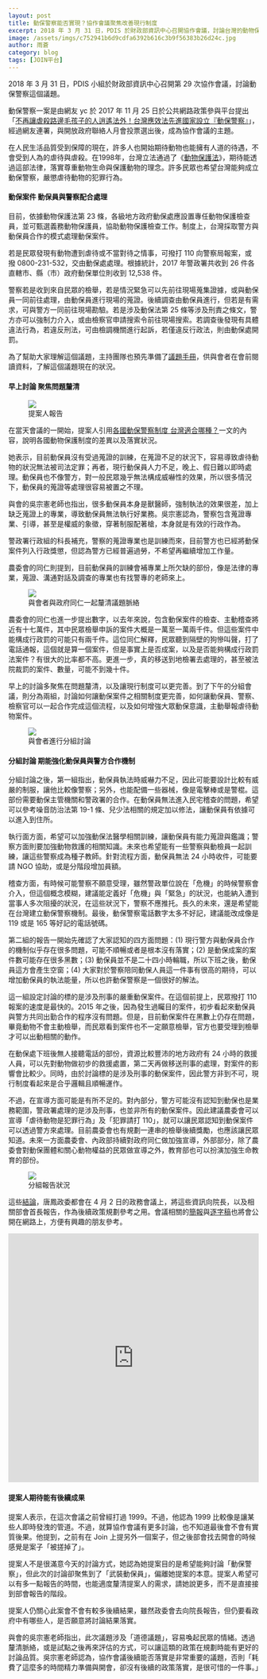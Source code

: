 ```yaml
---
layout: post
title: 動保警察能否實現？協作會議聚焦改善現行制度
excerpt: 2018 年 3 月 31 日，PDIS 於財政部資訊中心召開協作會議，討論台灣的動物保護制度，釐清台灣目前動物保護政策落實上的困難之處，以及動保員、警察在動保案件上的分工方式。
image: /assets/imgs/c752941b6d9cdfa6392b616c3b9f56383b26d24c.jpg
author: 雨蒼
category: blog
tags: [JOIN平台]
---
```


2018 年 3 月 31 日，PDIS 小組於財政部資訊中心召開第 29 次協作會議，討論動保警察這個議題。

動保警察一案是由網友 yc 於 2017 年 11 月 25 日於公共網路政策參與平台提出「[不再讓虐殺路邊毛孩子的人逍遙法外！台灣應效法先進國家設立『動保警察』](https://join.gov.tw/idea/detail/7d9bdd7c-6b9a-4105-851d-8d75d74d2a8b)」，經過網友連署，與開放政府聯絡人月會投票選出後，成為協作會議的主題。

在人民生活品質受到保障的現在，許多人也開始期待動物也能擁有人道的待遇，不會受到人為的虐待與虐殺。在1998年，台灣立法通過了《[動物保護法](https://law.moj.gov.tw/LawClass/LawAll.aspx?PCode=M0060027)》，期待能透過這部法律，落實尊重動物生命與保護動物的理念。許多民眾也希望台灣能夠成立動保警察，嚴懲虐待動物的犯罪行為。

#### 動保案件 動保員與警察配合處理

目前，依據動物保護法第 23 條，各級地方政府動保處應設置專任動物保護檢查員，並可甄選義務動物保護員，協助動物保護檢查工作。制度上，台灣採取警方與動保員合作的模式處理動保案件。

若是民眾發現有動物遭到虐待或不當對待之情事，可撥打 110 向警察局報案，或撥 0800-231-532，交由動保處處理。根據統計，2017 年警政署共收到 26 件各直轄市、縣（市）政府動保單位則收到 12,538 件。

警察若是收到來自民眾的檢舉，若是情況緊急可以先前往現場蒐集證據，或與動保員一同前往處理，由動保員進行現場的蒐證。後續調查由動保員進行，但若是有需求，可與警方一同前往現場勘驗。若是涉及動保法第 25 條等涉及刑責之條文，警方亦可以強制力介入，或由檢察官申請搜索令前往現場搜索。若調查後發現有具體違法行為，若違反刑法，可由檢調機關進行起訴，若僅違反行政法，則由動保處開罰。

為了幫助大家理解這個議題，主持團隊也預先準備了[議題手冊](https://docs.google.com/document/d/e/2PACX-1vRUaR-7rsrLvZjOfLPdp4VlRmORR8SrKf0o4-Q89AAg5JQVlTEoXUpBb5Lq7mNdwyshFq3M5QmivBFP/pub)，供與會者在會前閱讀資料，了解這個議題現在的狀況。

#### 早上討論 聚焦問題釐清

<figure>
  <img src="/assets/imgs/d68e0416977c378a8568dd9e86d112be15a77a2d.jpg">
  <figcaption>提案人報告</figcaption>
</figure>

在當天會議的一開始，提案人引用[各國動保警察制度 台灣適合哪種？](http://www.tanews.org.tw/info/11227)一文的內容，說明各國動物保護制度的差異以及落實狀況。

她表示，目前動保員沒有受過蒐證的訓練，在蒐證不足的狀況下，容易導致虐待動物的狀況無法被司法定罪；再者，現行動保員人力不足，晚上、假日難以即時處理。動保員也不像警方，對一般民眾幾乎無法構成威嚇性的效果，所以很多情況下，動保員的蒐證等處理很容易被置之不理。

與會的吳宗憲老師也指出，很多動保員本身是獸醫師，強制執法的效果很差，加上缺乏蒐證上的專業，導致動保員無法執行好業務。吳宗憲認為，警察包含蒐證專業、引導，甚至是權威的象徵，穿著制服配著槍，本身就是有效的行政作為。

警政署行政組的科長補充，警察的蒐證專業也是訓練而來，目前警方也已經將動保案件列入行政獎懲，但認為警方已經普遍過勞，不希望再繼續增加工作量。

農委會的同仁則提到，目前動保員的訓練會補專業上所欠缺的部份，像是法律的專業，蒐證、溝通對話及調查的專業也有找警專的老師來上。

<figure>
  <img src="/assets/imgs/b6e305b6da41d376e54b21f5141865647d1aa6ab.jpg">
  <figcaption>與會者與政府同仁一起釐清議題脈絡</figcaption>
</figure>

農委會的同仁也進一步提出數字，以去年來說，包含動保案件的檢查、主動稽查將近有十七萬件，其中民眾檢舉申訴的案件大概是一萬至一萬兩千件。但這些案件中能構成行政罰的可能只有兩千件。這位同仁解釋，民眾聽到隔壁的狗慘叫聲，打了電話通報，這個就是算一個案件，但是事實上是否成案，以及是否能夠構成行政罰法案件？有很大的比率都不高。更進一步，真的移送到地檢署去處理的，甚至被法院裁罰的案件、數量，可能不到幾十件。

早上的討論多聚焦在問題釐清，以及讓現行制度可以更完善。到了下午的分組會議，則分為兩組，討論如何讓動保案件之相關制度更完善，如何讓動保員、警察、檢察官可以一起合作完成這個流程，以及如何增強大眾動保意識，主動舉報虐待動物案件。

<figure>
  <img src="/assets/imgs/c752941b6d9cdfa6392b616c3b9f56383b26d24c.jpg">
  <figcaption>與會者進行分組討論</figcaption>
</figure>

#### 分組討論 期能強化動保員與警方合作機制

分組討論之後，第一組指出，動保員執法時威嚇力不足，因此可能要設計比較有威嚴的制服，讓他比較像警察；另外，也能配備一些器械，像是電擊棒或是警棍。這部份需要動保主管機關和警政署的合作。在動保員無法進入民宅稽查的問題，希望可以參考噪音防治法第 19-1 條、兒少法相關的規定加以修法，讓動保員有依據可以進入到住所。

執行面方面，希望可以加強動保法醫學相關訓練，讓動保員有能力蒐證與鑑識；警察方面則要加強動物救護的相關知識。未來也希望能有一些警察與動檢員一起訓練，讓這些警察成為種子教師。針對流程方面，動保員無法 24 小時收件，可能要請 NGO 協助，或是分階段增加員額。

稽查方面，有時候可能警察不願意受理，雖然警政單位說在「危機」的時候警察會介入，但這個概念模糊，建議能定義好「危機」與「緊急」的狀況，也能納入遭到當事人多次阻擾的狀況，在這些狀況下，警察不應推托。長久的未來，還是希望能在台灣建立動保警察機制。最後，動保警察電話數字太多不好記，建議能改成像是 119 或是 165 等好記的電話號碼。

第二組的報告一開始先確認了大家認知的四方面問題：(1) 現行警方與動保員合作的機制似乎存在很多問題，可能不順暢或者是根本沒有落實；(2) 是動保成案的案件數可能存在很多黑數；(3) 動保員並不是二十四小時輪職，所以下班之後，動保員這方會產生空窗；(4) 大家對於警察陪同動保人員這一件事有很高的期待，可以增加動保員的執法能量，所以也許動保警察是一個很好的解法。

這一組設定討論的標的是涉及刑事的嚴重動保案件。在這個前提上，民眾撥打 110 報案的速度是最快的。2015 年之後，因為發生過矚目的案件，初步看起來動保員與警方共同出勤合作的程序沒有問題。但是，目前動保案件在黑數上仍存在問題，畢竟動物不會主動檢舉，而民眾看到案件也不一定願意檢舉，官方也要受理到檢舉才可以出動相關的動作。

在動保處下班後無人接聽電話的部份，資源比較豐沛的地方政府有 24 小時的救援人員，可以先對動物做初步的救援處置，第二天再做移送刑事的處理，對案件的影響會比較少。同時，由於討論標的是涉及刑事的動保案件，因此警方非到不可，現行制度看起來是合乎邏輯且順暢運作。

不過，在宣導方面可能是有所不足的。對內部分，警方可能沒有認知到動保也是業務範圍，警政署處理的是涉及刑事，也並非所有的動保案件。因此建議農委會可以宣導「虐待動物是犯罪行為」及「犯罪請打 110」，就可以讓民眾認知到動保案件可以透過警方來處理。目前農委會也有規劃一連串的檢舉後續獎勵，也應該讓民眾知道。未來一方面農委會、內政部持續對政府同仁做加強宣導，外部部分，除了農委會對動保團體和關心動物權益的民眾做宣導之外，教育部也可以扮演加強生命教育的部份。

<figure>
  <img src="/assets/imgs/0954a8f50b5aeeb3cf11f264b97b7fb4fa3f458f.jpg">
  <figcaption>分組報告狀況</figcaption>
</figure>

這些[結論](https://realtimeboard.com/app/board/o9J_kzqyBak=/)，唐鳳政委都會在 4 月 2 日的政務會議上，將這些資訊向院長，以及相關部會首長報告，作為後續政策規劃參考之用。會議相關的[簡報](https://issuu.com/pdis.tw/stacks/347ec3a0ec4f471cb6f06a0091761c26)與[逐字稿](https://sayit.pdis.nat.gov.tw/2018-03-31-%E9%96%8B%E6%94%BE%E6%94%BF%E5%BA%9C%E8%81%AF%E7%B5%A1%E4%BA%BA%E7%AC%AC%E4%BA%8C%E5%8D%81%E4%B9%9D%E6%AC%A1%E5%8D%94%E4%BD%9C%E6%9C%83%E8%AD%B0)也將會公開在網路上，方便有興趣的朋友參考。

<iframe width="100%" height="500" title="realtimeboard" src="https://realtimeboard.com/app/embed/o9J_kzqyBak=/?&pres=1" frameborder="0" scrolling="no" allowfullscreen></iframe>

#### 提案人期待能有後續成果

提案人表示，在這次會議之前曾經打過 1999。不過，他認為 1999 比較像是讓某些人即時發洩的管道。不過，就算協作會議有更多討論，也不知道最後會不會有實質後果。他提到，之前有在 Join 上提另外一個案子，但之後部會找去開會的時候感覺是案子「被搓掉了」。

提案人不是很滿意今天的討論方式，她認為她提案目的是希望能夠討論「動保警察」，但此次的討論卻聚焦到了「武裝動保員」，偏離她提案的本意。提案人希望可以有多一點報告的時間，也能適度釐清提案人的需求，請她說更多，而不是直接接到部會報告的階段。

提案人仍關心此案會不會有較多後續結果，雖然政委會去向院長報告，但仍要看政府中有哪些人，是否願意將討論結果落實。

與會的吳宗憲老師指出，此次議題涉及「道德議題」，容易喚起民眾的情緒。透過釐清脈絡，或是試點之後再來評估的方式，可以讓這類的政策在規劃時能有更好的討論品質。吳宗憲老師認為，協作會議後續能否落實是非常重要的議題，否則「耗費了這麼多的時間精力準備與開會，卻沒有後續的政策落實，是很可惜的一件事。」
